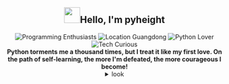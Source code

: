 <h2 align="center"><img src="https://media.giphy.com/media/hvRJCLFzcasrR4ia7z/giphy.gif" width="36">Hello, I'm pyheight</h2>

<div align="center">    
<img src="https://img.shields.io/badge/Programming-enthusiasts-blueviolet?style=flat-square&logo=dev.to" alt="Programming Enthusiasts"/>
<img src="https://img.shields.io/badge/Location-Guangdong-green?style=flat-square&logo=googlemaps" alt="Location Guangdong"/>
<img src="https://img.shields.io/badge/Python-Lover-informational?style=flat-square&logo=python" alt="Python Lover"/>
<img src="https://img.shields.io/badge/Tech-Curious-yellow?style=flat-square&logo=rss" alt="Tech Curious"/>
<br>
<b>Python torments me a thousand times, but I treat it like my first love. On the path of self-learning, the more I'm defeated, the more courageous I become!</b>

</div>

<details close align="center">  
<summary>look</summary>  
<div align="center">  
<img src="https://github-readme-stats.vercel.app/api?username=pyheight&theme=tokyonight" alt="">
<img src="https://streak-stats.demolab.com?user=pyheight&theme=iceberg&hide_border=%E7%9C%9F%E5%AE%9E%E7%9A%84" alt="GitHub Streak">  
</div>
<h3>👀My Projects</h3>  
<b>ttk file explorer</b>
  
<a href="https://github.com/pyheight/ttk-file-explorer/">Repository</a> | <a href="https://pyheight.github.io/ttk-file-explorer/">Website</a>    

<h3>🌱Contact Me</h3>  
<div align="center">    
<a href="https://github.com/pyheight"> <img src="https://img.shields.io/badge/GitHub-pyheight-black?style=social&logo=github" alt="GitHub"></a>    
<a href="mailto:276581780@qq.com"><img src="https://img.shields.io/badge/Email-276581780%40qq.com-blue?style=social&logo=gmail" alt="Email"></a>    
<a href="https://www.zhihu.com/people/height-8"><img src="https://img.shields.io/badge/Zhihu-Homepage-blue?style=flat-square&logo=zhihu" alt="Zhihu"></a>    
<a href="https://blog.csdn.net/2302_82330415"><img src="https://img.shields.io/badge/CSDN-Blog-orange?style=flat-square&logo=blogger&logoColor=orange" alt="CSDN Blog"></a>  
</div>
</details>
<div align="center">
<img src="https://count.getloli.com/get/@pyheight?theme=rule34" alt="">
</div>

